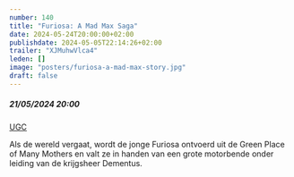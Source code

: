 ```yaml
---
number: 140
title: "Furiosa: A Mad Max Saga"
date: 2024-05-24T20:00:00+02:00
publishdate: 2024-05-05T22:14:26+02:00
trailer: "XJMuhwVlca4"
leden: []
image: "posters/furiosa-a-mad-max-story.jpg"
draft: false
---
```


##### 21/05/2024 20:00

[UGC](https://www.ugc.be/film.html?id=9236#)

Als de wereld vergaat, wordt de jonge Furiosa ontvoerd uit de Green Place of Many
Mothers en valt ze in handen van een grote motorbende onder leiding van de
krijgsheer Dementus.
<!--more-->
